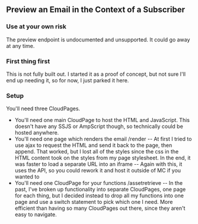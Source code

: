 ## Preview an Email in the Context of a Subscriber

### Use at your own risk
The preview endpoint is undocumented and unsupported. It could go away at any time.

### First thing first
This is not fully built out. I started it as a proof of concept, but not sure I'll end up needing it, so for now, I just parked it here. 

### Setup
You'll need three CloudPages. 

- You'll need one main CloudPage to host the HTML and JavaScript. This doesn't have any SSJS or AmpScript though, so technically could be hosted anywhere. 
- You'll need one page which renders the email /render
-- At first I tried to use ajax to request the HTML and send it back to the page, then append. That worked, but I lost all of the styles since the css in the HTML content took on the styles from my page stylesheet. In the end, it was faster to load a separate URL into an iframe
-- Again with this, it uses the API, so you could rework it and host it outside of MC if you wanted to
- You'll need one CloudPage for your functions /assetretrieve
-- In the past, I've broken up functionality into separate CloudPages, one page for each thing, but I decided instead to drop all my functions into one page and use a switch statement to pick which one I need. More efficient than having so many CloudPages out there, since they aren't easy to navigate.